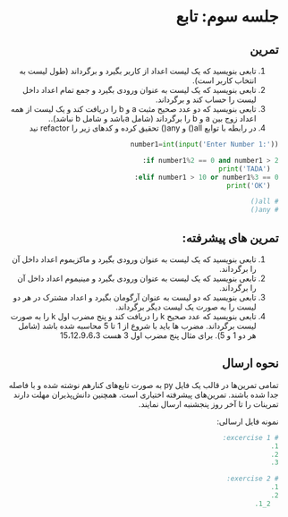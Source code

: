 <div dir="rtl">

# جلسه سوم: تابع


  ## تمرین
  <div dir="rtl">

  1. تابعی بنویسید که یک لیست اعداد از کاربر بگیرد و برگرداند (طول لیست به انتخاب کاربر است).
  2. تابعی بنویسید که یک لیست به عنوان ورودی بگیرد و جمع تمام اعداد داخل لیست را حساب کند و برگرداند.
  3. تابعی بنویسید که دو عدد صحیح مثبت a و b را دریافت کند و یک لیست از همه اعداد زوج بین a و b را برگرداند (شامل aباشد و شامل b نباشد)..
  4. در رابطه با توابع all() و any() تحقیق کرده و کدهای زیر را refactor نید


  </div>


  ```python
  number1=int(input('Enter Number 1:'))

  if number1%2 == 0 and number1 > 2:
    print('TADA')
  elif number1 > 10 or number1%3 == 0:
    print('OK')

  # all()
  # any()

  ```


  <div dir="rtl">

  ## تمرین های پیشرفته:

  1. تابعی بنویسید که یک لیست به عنوان ورودی بگیرد و ماکزیموم اعداد داخل آن را برگرداند.
  2. تابعی بنویسید که یک لیست به عنوان ورودی بگیرد و مینیموم اعداد داخل آن را برگرداند.
  3. تابعی بنویسید که دو لیست به عنوان آرگومان بگیرد و اعداد مشترک در هر دو لیست را به صورت یک لیست دیگر برگرداند.
  4. تابعی بنویسید که عدد صحیح  k را دریافت کند و پنج مضرب اول k را به صورت لیست  برگرداند. مضرب ها باید با شروع از 1 تا 5 محاسبه شده باشد (شامل هر دو 1 و 5). برای مثال پنج مضرب اول 3 هست 15،12،9،6،3

 ## نحوه ارسال
تمامی تمرین‌ها در قالب یک فایل  py به صورت تابع‌های کنارهم نوشته شده و با فاصله جدا شده باشند. تمرین‌های پیشرفته اختیاری است. همچنین دانش‌پذیران مهلت دارند تمرینات را تا آخر روز پنجشنبه ارسال نمایند.

  نمونه فایل ارسالی:
  </div>

  ```python
  # excercise 1:
  1.
  2.
  3.

  # exercise 2:
  1.
  2.
    2_1.


  ```
